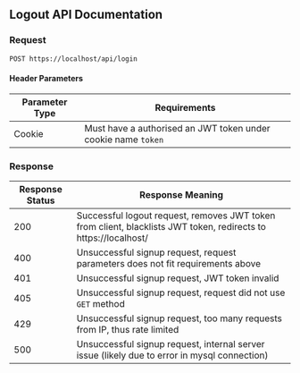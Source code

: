 ## Logout API Documentation

### Request

`POST https://localhost/api/login`

#### Header Parameters

| Parameter Type | Requirements |
|----------------|--------------|
| Cookie | Must have a authorised an JWT token under cookie name `token` |

### Response

| Response Status | Response Meaning |
|-|-|
| 200 | Successful logout request, removes JWT token from client, blacklists JWT token, redirects to https://localhost/ |
| 400 | Unsuccessful signup request, request parameters does not fit requirements above |
| 401 | Unsuccessful signup request, JWT token invalid |
| 405 | Unsuccessful signup request, request did not use `GET` method |
| 429 | Unsuccessful signup request, too many requests from IP, thus rate limited |
| 500 | Unsuccessful signup request, internal server issue (likely due to error in mysql connection) |